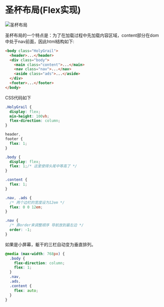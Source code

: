 # 圣杯布局(Flex实现)

![圣杯布局](http://www.ruanyifeng.com/blogimg/asset/2015/bg2015071323.png)

圣杯布局的一个特点是：为了在加载过程中先加载内容区域，content部分在dom中处于nav前面，因此html结构如下:

```html
<body class="HolyGrail">
  <header>...</header>
  <div class="body">
    <main class="content">...</main>
    <nav class="nav">...</nav>
    <aside class="ads">...</aside>
  </div>
  <footer>...</footer>
</body>
```

CSS代码如下
```css
.HolyGrail {
  display: flex;
  min-height: 100vh;
  flex-direction: column;
}

header,
footer {
  flex: 1;
}

.body {
  display: flex;
  flex: 1;/* 这里使得头尾中等高了 */
}

.content {
  flex: 1;
}

.nav, .ads {
  /* 两个边栏的宽度设为12em */
  flex: 0 0 12em;
}

.nav {
  /* 靠order来调整顺序 导航放到最左边 */
  order: -1;
}
```

如果是小屏幕，躯干的三栏自动变为垂直排列。
```css
@media (max-width: 768px) {
  .body {
    flex-direction: column;
    flex: 1;
  }
  .nav,
  .ads,
  .content {
    flex: auto;
  }
}
```